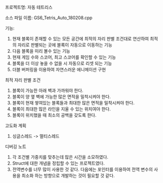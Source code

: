 프로젝트명: 자동 테트리스


소스 파일 이름: GS6_Tetris_Auto_180208.cpp


기능:
  1. 현재 블록이 존재할 수 있는 모든 공간에 최적의 자리 판별 조건대로 연산하여 최적의 자리로 판별되는 곳에 블록이 자동으로 이동하는 기능
  2. 다음 블록을 미리 볼수 있는 기능
  3. 현재 게임 수와 스코어, 최고 스코어를 확인할 수 있는 기능
  4. 블록을 더 이상 놓을 수 없을 시 자동으로 리셋 되는 기능
  5. 더블 버퍼링을 이용하여 자연스러운 에니메이션 구현
  
  
최적 자리 판별 조건
  1. 블록이 가능한 아래 벽과 가까워야 한다.
  2. 블록이 양 옆 벽에 가능한 많은 면적을 밀착시켜야 한다.
  3. 블록이 현재 쌓여있는 블록들과 최대한 많은 면적을 밀착시켜야 한다.
  4. 블록이 최대한 많은 라인을 지울 수 있는 위치여야 한다.
  5. 블록이 위치했을 때 최소의 공백을 갖도록 한다.
  
  
고도화 계획
  1. 싱글스레드 -> 멀티스레드
  
  
디버깅 노트
  1. 각 조건별 가중치를 맞추는데 많은 시간을 소모하였다.
  2. Struct에 대한 개념을 정립할 수 있는 프로젝트였다.
  3. 전역변수를 너무 많이 사용한 것 같다. 다음에는 포인터를 이용하여 전역 변수의 사용을 최소화 하는 방향으로 개발하는 것이 필요할 것 같다.
